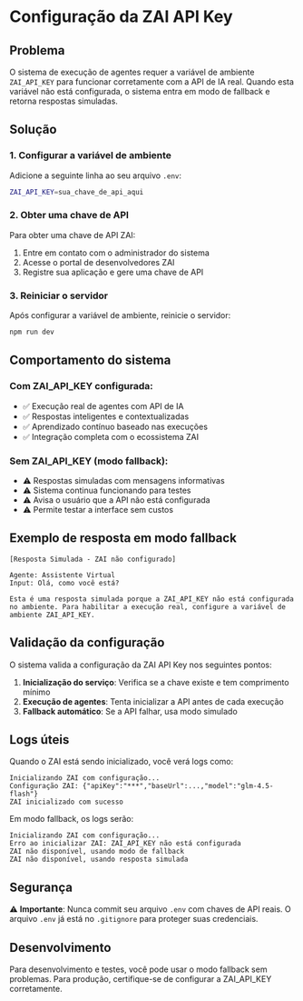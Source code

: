 # Configuração da ZAI API Key

## Problema
O sistema de execução de agentes requer a variável de ambiente `ZAI_API_KEY` para funcionar corretamente com a API de IA real. Quando esta variável não está configurada, o sistema entra em modo de fallback e retorna respostas simuladas.

## Solução

### 1. Configurar a variável de ambiente

Adicione a seguinte linha ao seu arquivo `.env`:

```bash
ZAI_API_KEY=sua_chave_de_api_aqui
```

### 2. Obter uma chave de API

Para obter uma chave de API ZAI:

1. Entre em contato com o administrador do sistema
2. Acesse o portal de desenvolvedores ZAI
3. Registre sua aplicação e gere uma chave de API

### 3. Reiniciar o servidor

Após configurar a variável de ambiente, reinicie o servidor:

```bash
npm run dev
```

## Comportamento do sistema

### Com ZAI_API_KEY configurada:
- ✅ Execução real de agentes com API de IA
- ✅ Respostas inteligentes e contextualizadas
- ✅ Aprendizado contínuo baseado nas execuções
- ✅ Integração completa com o ecossistema ZAI

### Sem ZAI_API_KEY (modo fallback):
- ⚠️ Respostas simuladas com mensagens informativas
- ⚠️ Sistema continua funcionando para testes
- ⚠️ Avisa o usuário que a API não está configurada
- ⚠️ Permite testar a interface sem custos

## Exemplo de resposta em modo fallback

```
[Resposta Simulada - ZAI não configurado]

Agente: Assistente Virtual
Input: Olá, como você está?

Esta é uma resposta simulada porque a ZAI_API_KEY não está configurada no ambiente. Para habilitar a execução real, configure a variável de ambiente ZAI_API_KEY.
```

## Validação da configuração

O sistema valida a configuração da ZAI API Key nos seguintes pontos:

1. **Inicialização do serviço**: Verifica se a chave existe e tem comprimento mínimo
2. **Execução de agentes**: Tenta inicializar a API antes de cada execução
3. **Fallback automático**: Se a API falhar, usa modo simulado

## Logs úteis

Quando o ZAI está sendo inicializado, você verá logs como:

```
Inicializando ZAI com configuração...
Configuração ZAI: {"apiKey":"***","baseUrl":...,"model":"glm-4.5-flash"}
ZAI inicializado com sucesso
```

Em modo fallback, os logs serão:

```
Inicializando ZAI com configuração...
Erro ao inicializar ZAI: ZAI_API_KEY não está configurada
ZAI não disponível, usando modo de fallback
ZAI não disponível, usando resposta simulada
```

## Segurança

⚠️ **Importante**: Nunca commit seu arquivo `.env` com chaves de API reais. O arquivo `.env` já está no `.gitignore` para proteger suas credenciais.

## Desenvolvimento

Para desenvolvimento e testes, você pode usar o modo fallback sem problemas. Para produção, certifique-se de configurar a ZAI_API_KEY corretamente.